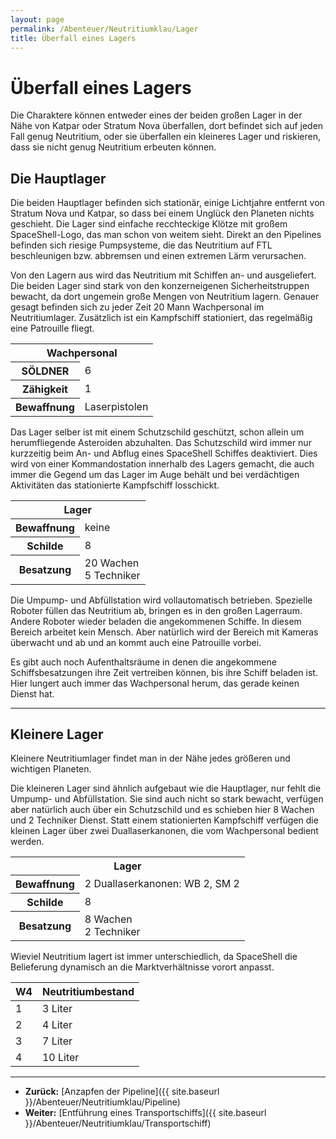```yaml
---
layout: page
permalink: /Abenteuer/Neutritiumklau/Lager
title: Überfall eines Lagers
---
```


# Überfall eines Lagers

Die Charaktere können entweder eines der beiden großen Lager in der Nähe von Katpar oder Stratum Nova überfallen, dort befindet sich auf jeden Fall genug Neutritium, oder sie überfallen ein kleineres Lager und riskieren, dass sie nicht genug Neutritium erbeuten können.

## Die Hauptlager

Die beiden Hauptlager befinden sich stationär, einige Lichtjahre entfernt von Stratum Nova und Katpar, so dass bei einem Unglück den Planeten nichts geschieht. Die Lager sind einfache recchteckige Klötze mit großem SpaceShell-Logo, das man schon von weitem sieht. Direkt an den Pipelines befinden sich riesige Pumpsysteme, die das Neutritium auf FTL beschleunigen bzw. abbremsen und einen extremen Lärm verursachen.

Von den Lagern aus wird das Neutritium mit Schiffen an- und ausgeliefert. Die beiden Lager sind stark von den konzerneigenen Sicherheitstruppen bewacht, da dort ungemein große Mengen von Neutritium lagern. Genauer gesagt befinden sich zu jeder Zeit 20 Mann Wachpersonal im Neutritiumlager. Zusätzlich ist ein Kampfschiff stationiert, das regelmäßig eine Patrouille fliegt.

<table>
<tbody>
<tr><th colspan="2">Wachpersonal</th></tr>
<tr><th>SÖLDNER</th><td>6</td></tr>
<tr><th>Zähigkeit</th><td>1</td></tr>
<tr><th>Bewaffnung</th><td>Laserpistolen</td></tr>
</tbody>
</table>
Das Lager selber ist mit einem Schutzschild geschützt, schon allein um herumfliegende Asteroiden abzuhalten. Das Schutzschild wird immer nur kurzzeitig beim An- und Abflug eines SpaceShell Schiffes deaktiviert. Dies wird von einer Kommandostation innerhalb des Lagers gemacht, die auch immer die Gegend um das Lager im Auge behält und bei verdächtigen Aktivitäten das stationierte Kampfschiff losschickt.

<table>
<tbody>
<tr><th colspan="2">Lager</th></tr>
<tr><th>Bewaffnung</th><td>keine</td></tr>
<tr><th>Schilde</th><td>8</td></tr>
<tr><th>Besatzung</th><td>20 Wachen<br/>
5 Techniker</td></tr>
</tbody>
</table>
Die Umpump- und Abfüllstation wird vollautomatisch betrieben. Spezielle Roboter füllen das Neutritium ab, bringen es in den großen Lagerraum. Andere Roboter wieder beladen die angekommenen Schiffe. In diesem Bereich arbeitet kein Mensch. Aber natürlich wird der Bereich mit Kameras überwacht und ab und an kommt auch eine Patrouille vorbei.

Es gibt auch noch Aufenthaltsräume in denen die angekommene Schiffsbesatzungen ihre Zeit vertreiben können, bis ihre Schiff beladen ist. Hier lungert auch immer das Wachpersonal herum, das gerade keinen Dienst hat.


***
## Kleinere Lager

Kleinere Neutritiumlager findet man in der Nähe jedes größeren und wichtigen Planeten.

Die kleineren Lager sind ähnlich aufgebaut wie die Hauptlager, nur fehlt die Umpump- und Abfüllstation. Sie sind auch nicht so stark bewacht, verfügen aber natürlich auch über ein Schutzschild und es schieben hier 8 Wachen und 2 Techniker Dienst. Statt einem stationierten Kampfschiff verfügen die kleinen Lager über zwei Duallaserkanonen, die vom Wachpersonal bedient werden.

<table>
<tbody>
<tr><th colspan="2">Lager</th></tr>
<tr><th>Bewaffnung</th><td>2 Duallaserkanonen: WB 2, SM 2</td></tr>
<tr><th>Schilde</th><td>8</td></tr>
<tr><th>Besatzung</th><td>8 Wachen<br/>
2 Techniker</td></tr>
</tbody>
</table>
Wieviel Neutritium lagert ist immer unterschiedlich, da SpaceShell die Belieferung dynamisch an die Marktverhältnisse vorort anpasst.

<table>
<thead>
<tr><th>W4</th><th>Neutritiumbestand</th></tr>
</thead>
<tbody>
<tr><td>1</td><td>3 Liter</td></tr>
<tr><td>2</td><td>4 Liter</td></tr>
<tr><td>3</td><td>7 Liter</td></tr>
<tr><td>4</td><td>10 Liter</td></tr>
</tbody>
</table>

***
- **Zurück:** [Anzapfen der Pipeline]({{ site.baseurl }}/Abenteuer/Neutritiumklau/Pipeline)
- **Weiter:** [Entführung eines Transportschiffs]({{ site.baseurl }}/Abenteuer/Neutritiumklau/Transportschiff)

